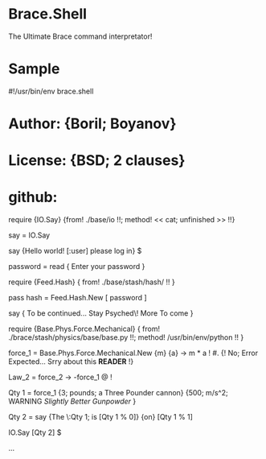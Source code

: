 # Brace.Shell
The Ultimate Brace command interpretator!

# Sample

  #!/usr/bin/env brace.shell

  # Author: {Boril; Boyanov}
  # License: {BSD; 2 clauses}
  # github:

  require {IO.Say} {from! ./base/io !!; method! << cat; unfinished >> !!}

  say = IO.Say

  say {Hello world! [:user] please log in} $

  password = read { Enter your password }

  require {Feed.Hash} { from! ./base/stash/hash/ !! }

  pass hash = Feed.Hash.New [ password ]

  say { To be continued... Stay Psyched\\! More To come }


  require {Base.Phys.Force.Mechanical} { from! ./brace/stash/physics/base/base.py !!; method! /usr/bin/env/python !! }

  force_1 = Base.Phys.Force.Mechanical.New {m} {a} -> m * a ! #. {! No; Error Expected... Srry about this __READER__ !}

  Law_2 = force_2 -> -force_1 @ !

  Qty 1 = force_1 {3; pounds; a Three Pounder cannon} {500; m/s^2; WARNING *Slightly Better Gunpowder* }

  Qty 2 = say {The \\:Qty 1; is [Qty 1 % 0]} {on} [Qty 1 % 1]

  IO.Say [Qty 2] $

  ...
